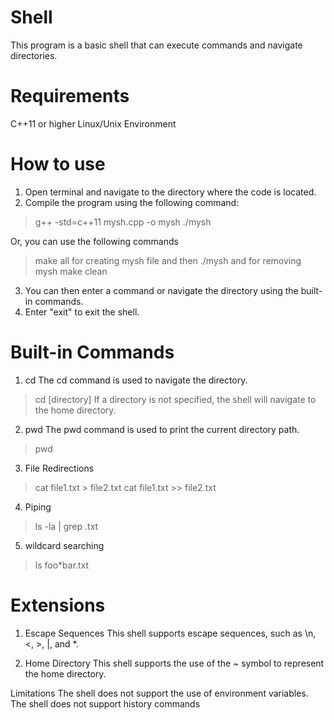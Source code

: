 # Shell
This program is a basic shell that can execute commands and navigate directories.

# Requirements
C++11 or higher
Linux/Unix Environment

# How to use
1. Open terminal and navigate to the directory where the code is located.
2. Compile the program using the following command:

> g++ -std=c++11 mysh.cpp -o mysh
> ./mysh

Or, you can use the following commands

> make all
for creating mysh file
and then
> ./mysh
and for removing mysh
> make clean

3. You can then enter a command or navigate the directory using the built-in commands.
4. Enter "exit" to exit the shell.

# Built-in Commands
1. cd
The cd command is used to navigate the directory.
> cd [directory]
If a directory is not specified, the shell will navigate to the home directory.

2. pwd
The pwd command is used to print the current directory path.
> pwd

3. File Redirections
> cat file1.txt > file2.txt
> cat file1.txt >> file2.txt

4. Piping
> ls -la | grep .txt

5. wildcard searching
> ls foo*bar.txt

# Extensions
1. Escape Sequences
This shell supports escape sequences, such as \n, <, >, |, and *.

2. Home Directory
This shell supports the use of the ~ symbol to represent the home directory.

Limitations
The shell does not support the use of environment variables.
The shell does not support history commands
